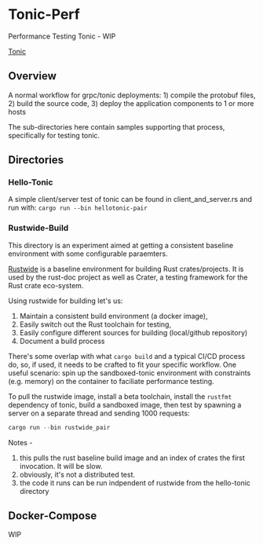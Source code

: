 # Tonic-Perf

Performance Testing Tonic - WIP 

[Tonic](https://github.com/hyperium/tonic) 

## Overview

A normal workflow for grpc/tonic deployments: 
    1) compile the protobuf files,  
    2) build the source code,
    3) deploy the application components to 1 or more hosts 

The sub-directories here contain samples supporting that process, specifically for testing tonic.

## Directories
### Hello-Tonic

A simple client/server test of tonic can be found in client_and_server.rs and run with: `cargo run --bin hellotonic-pair`

### Rustwide-Build 

This directory is an experiment aimed at getting a consistent baseline environment with some configurable paraemters.

[Rustwide](https://github.com/rust-lang/rustwide) is a baseline environment for building Rust crates/projects. It is used by the 
rust-doc project as well as Crater, a testing framework for the Rust crate eco-system.  

Using rustwide for building let's us:

1) Maintain a consistent build environment (a docker image),
2) Easily switch out the Rust toolchain for testing,
3) Easily configure different sources for building (local/github repository)
4) Document a build process

There's some overlap with what `cargo build` and a typical CI/CD process do, so, if used, it needs to be crafted to fit your specific workflow.  One useful scenario: spin up the sandboxed-tonic environment with constraints (e.g. memory) on the container to faciliate performance testing.


To pull the rustwide image, install a beta toolchain, install the `rustfmt` dependency of tonic, build a sandboxed image, then test by spawning a server on a separate thread and sending 1000 requests: 

```rust 
cargo run --bin rustwide_pair    
```
Notes - 

1) this pulls the rust baseline build image and an index of crates the first invocation. It will be slow.  
2) obviously, it's not a distributed test.
3) the code it runs can be run indpendent of rustwide from the hello-tonic directory

## Docker-Compose 

WIP
